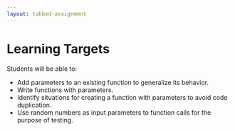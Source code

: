 ```yaml
---
layout: tabbed-assignment
---
```


# Learning Targets

Students will be able to:
* Add parameters to an existing function to generalize its behavior.
* Write functions with parameters.
* Identify situations for creating a function with parameters to avoid code duplication.
* Use random numbers as input parameters to function calls for the purpose of testing.

<!-- Don't edit links here, change them in _data/assignment.yml instead, -->

[slides]: <{{site.data.assignment.slides}}>
[template]: <{{site.data.assignment.template}}>

